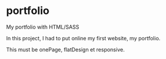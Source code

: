 # portfolio
My portfolio with HTML/SASS

In this project, I had to put online my first website, my portfolio.

This must be onePage, flatDesign et responsive.


